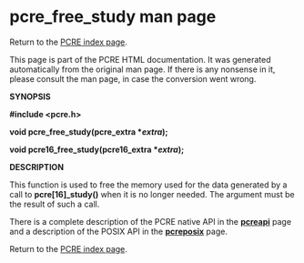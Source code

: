 pcre\_free\_study man page
==========================

Return to the [PCRE index page](index.html).

This page is part of the PCRE HTML documentation. It was generated automatically from the original man page. If there is any nonsense in it, please consult the man page, in case the conversion went wrong.

**SYNOPSIS**

**\#include &lt;pcre.h&gt;**

**void pcre\_free\_study(pcre\_extra \**extra*);**

**void pcre16\_free\_study(pcre16\_extra \**extra*);**

**DESCRIPTION**

This function is used to free the memory used for the data generated by a call to **pcre\[16\]\_study()** when it is no longer needed. The argument must be the result of such a call.

There is a complete description of the PCRE native API in the [**pcreapi**](pcreapi.html) page and a description of the POSIX API in the [**pcreposix**](pcreposix.html) page.

Return to the [PCRE index page](index.html).
